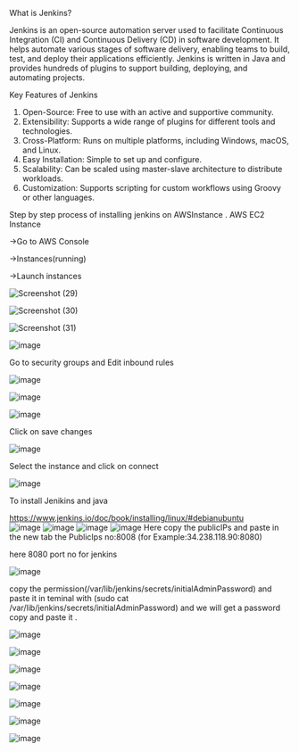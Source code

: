 What is Jenkins?

Jenkins is an  open-source automation server  used to facilitate  Continuous Integration (CI)  and  Continuous Delivery (CD)  in software development. It helps automate various stages of software delivery, enabling teams to build, test, and deploy their applications efficiently. Jenkins is written in Java and provides hundreds of plugins to support building, deploying, and automating projects.

Key Features of Jenkins
1. Open-Source: Free to use with an active and supportive community.
2. Extensibility: Supports a wide range of plugins for different tools and technologies.
3. Cross-Platform: Runs on multiple platforms, including Windows, macOS, and Linux.
4. Easy Installation: Simple to set up and configure.
5. Scalability: Can be scaled using master-slave architecture to distribute workloads.
6. Customization: Supports scripting for custom workflows using Groovy or other languages.

Step by step process of installing jenkins on AWSInstance
. AWS EC2 Instance

 ->Go to AWS Console

 ->Instances(running)
 
 ->Launch instances

![Screenshot (29)](https://github.com/user-attachments/assets/e71a3dfb-79cc-44c3-9cd7-8e5da0e4315f)

![Screenshot (30)](https://github.com/user-attachments/assets/b1917589-2192-4ad9-91d6-14d9d6f45c14)

![Screenshot (31)](https://github.com/user-attachments/assets/08ae1a4e-e392-4c27-b4f8-c0e1ea693dc5)

![image](https://github.com/user-attachments/assets/ff6e7039-3f9c-405b-b879-c584955c6496)

Go to security groups and Edit inbound rules

![image](https://github.com/user-attachments/assets/7e0e49e7-55e2-4286-b847-fadf6edfb843)

![image](https://github.com/user-attachments/assets/f0f0fda3-8c77-40e1-ae2b-f0e2eb438c4c)

![image](https://github.com/user-attachments/assets/ac6e1d5b-32f8-4025-99a9-e09771ceaeb5)

Click on save changes

![image](https://github.com/user-attachments/assets/ff6e7039-3f9c-405b-b879-c584955c6496)

Select the instance and  click on connect

![image](https://github.com/user-attachments/assets/0a90a4ab-9d1e-4574-a402-ffe8a09a0ec9)

 To install  Jenikins and java
 
 https://www.jenkins.io/doc/book/installing/linux/#debianubuntu  
![image](https://github.com/user-attachments/assets/0c99ec7f-4392-4c63-ab73-be51a3e1a898)
![image](https://github.com/user-attachments/assets/d1eee25e-f2a4-45f4-a560-b7375233f0f1)
![image](https://github.com/user-attachments/assets/b962fe0f-1295-445e-a5de-de82c7120b40)
![image](https://github.com/user-attachments/assets/bb5d881f-9521-4a8a-abfd-fde089336c99)
Here copy the publicIPs and paste in the new tab  the PublicIps no:8008 (for  Example:34.238.118.90:8080)

here 8080  port no for jenkins

![image](https://github.com/user-attachments/assets/23abfd1f-5c93-4293-b4b0-c6df5fb5ef97)

copy the permission(/var/lib/jenkins/secrets/initialAdminPassword) and paste it in teminal with (sudo cat /var/lib/jenkins/secrets/initialAdminPassword) and we will get a password copy and paste it  .

![image](https://github.com/user-attachments/assets/68e2b6dc-275e-4853-912f-b3a40e027243)

![image](https://github.com/user-attachments/assets/4f5dce2f-7574-4ba8-ad9a-8eafdf1c645b)

![image](https://github.com/user-attachments/assets/9a86f028-a4e2-4b13-a354-010d0d755cea)

![image](https://github.com/user-attachments/assets/8799626c-2f52-41e0-8920-206d2ee32a85)

![image](https://github.com/user-attachments/assets/b6638165-be10-4c57-9289-204b852ecf47)

![image](https://github.com/user-attachments/assets/4e83103a-ed92-4cac-850c-e07d42e2d6f0)

![image](https://github.com/user-attachments/assets/b3710ee5-9a63-4807-bd5d-55ed70cc2a3c)



















